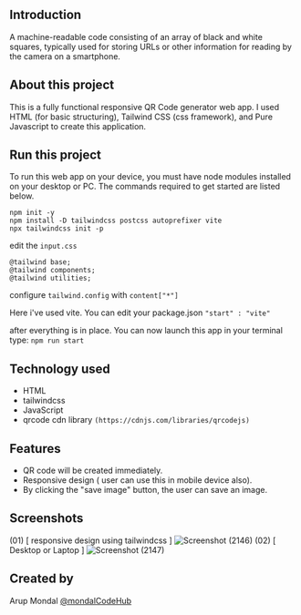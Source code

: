 ## Introduction

A machine-readable code consisting of an array of black and white squares, typically used for storing URLs or other information for reading by the camera on a smartphone.


## About this project
This is a fully functional responsive QR Code generator web app. I used HTML (for basic structuring), Tailwind CSS (css framework), and Pure Javascript to create this application.
## Run this project
To run this web app on your device, you must have node modules installed on your desktop or PC. The commands required to get started are listed below.

```
npm init -y
npm install -D tailwindcss postcss autoprefixer vite 
npx tailwindcss init -p
```

edit the ``input.css``
```
@tailwind base;
@tailwind components;
@tailwind utilities;
```
configure ``tailwind.config`` with ``content["*"]``

Here i've used vite. You can edit your package.json ``"start" : "vite"``

after everything is in place. You can now launch this app in your terminal type: ``npm run start``
## Technology used 
- HTML 
- tailwindcss 
- JavaScript
- qrcode cdn library ``(https://cdnjs.com/libraries/qrcodejs)``
## Features

- QR code will be created immediately.
- Responsive design ( user can use this in mobile device also).
- By clicking the "save image" button, the user can save an image.




## Screenshots
(01) [ responsive design using tailwindcss ]
![Screenshot (2146)](https://user-images.githubusercontent.com/88100576/200742133-ef2ab1cd-ccd0-4c42-90da-4fbb3dc0ccc4.png)
(02) [ Desktop or Laptop ]
![Screenshot (2147)](https://user-images.githubusercontent.com/88100576/200742293-5ee12053-4d61-4fe7-a61b-688901ba0c7e.png)

## Created by
Arup Mondal [@mondalCodeHub](https://www.github.com/mondalCodeHub)
